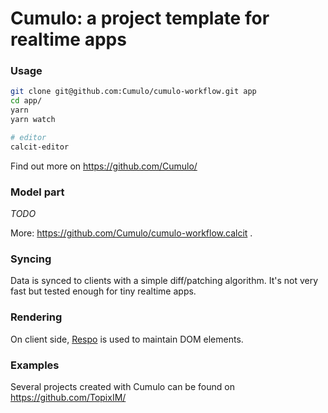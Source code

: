
# Cumulo: a project template for realtime apps

### Usage

```bash
git clone git@github.com:Cumulo/cumulo-workflow.git app
cd app/
yarn
yarn watch

# editor
calcit-editor
```

Find out more on https://github.com/Cumulo/

### Model part

_TODO_

More: https://github.com/Cumulo/cumulo-workflow.calcit .

### Syncing

Data is synced to clients with a simple diff/patching algorithm. It's not very fast but tested enough for tiny realtime apps.

### Rendering

On client side, [Respo](http://respo.site) is used to maintain DOM elements.

### Examples

Several projects created with Cumulo can be found on https://github.com/TopixIM/


